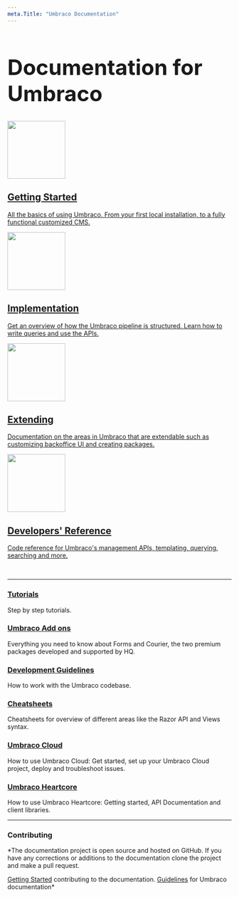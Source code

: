 ```yaml
---
meta.Title: "Umbraco Documentation"
---
```


<div class="docs-overview">
<div class="row">
    <div class="col-xs-12">
        <h1 class="text-center" style="font-size:3rem">Documentation for Umbraco</h1>
    </div>
</div>
<div class="row">
    <div class="col-sm-6">
        <a href="Getting-Started/" class="docs-section">
            <img src="images/devices.png" width="130" alt="">
            <h2>Getting Started</h2>
            <p>All the basics of using Umbraco. From your first local installation, to a fully functional customized CMS.</p>
        </a>
    </div>
    <div class="col-sm-6">
        <a href="Implementation/" class="docs-section">
        <img src="images/code.png" width="130" alt="">
            <h2>Implementation</h2>
            <p>Get an overview of how the Umbraco pipeline is structured. Learn how to write queries and use the APIs.</p>
        </a>
    </div>
</div>
<div class="row">
    <div class="col-sm-6">
        <a href="Extending/" class="docs-section">
        <img src="images/headless.png" width="130"  alt="">
            <h2>Extending</h2>
            <p>Documentation on the areas in Umbraco that are extendable such as customizing backoffice UI and creating packages.</p>
        </a>
    </div>
    <div class="col-sm-6">
        <a href="Reference/" class="docs-section">
            <img src="images/documents.png" width="130" alt="">
            <h2>Developers' Reference</h2>
            <p>Code reference for Umbraco's management APIs, templating, querying, searching and more.</p>
        </a>
    </div>
</div>
</div>
</br>

---

### [Tutorials](Tutorials/index.md)
Step by step tutorials.

### [Umbraco Add ons](Add-ons/index.md)
Everything you need to know about Forms and Courier, the two premium packages developed and supported by HQ.

### [Development Guidelines](Development-Guidelines/index.md)
How to work with the Umbraco codebase.

### [Cheatsheets](Cheatsheets/index.md)
Cheatsheets for overview of different areas like the Razor API and Views syntax.

### [Umbraco Cloud](Umbraco-Cloud/)
How to use Umbraco Cloud: Get started, set up your Umbraco Cloud project, deploy and troubleshoot issues.

### [Umbraco Heartcore](Umbraco-Heartcore/) 
How to use Umbraco Heartcore: Getting started, API Documentation and client libraries.


---

### Contributing
*The documentation project is open source and hosted on GitHub. If you have any corrections or additions to the documentation clone the project and make a pull request. 

[Getting Started](https://github.com/umbraco/UmbracoDocs/blob/master/CONTRIBUTING.md) contributing to the documentation. 
[Guidelines](https://our.umbraco.com/documentation/Contribute/) for Umbraco documentation*
